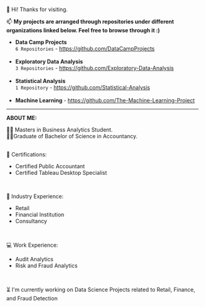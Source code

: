 👋 Hi! Thanks for visiting.

📫 **My projects are arranged through repositories under different organizations linked below. Feel free to browse through it :)** <br>
- **Data Camp Projects**<br>
`6 Repositories` - https://github.com/DataCampProjects <br><br>
- **Exploratory Data Analysis** <br>
`3 Repositories` - https://github.com/Exploratory-Data-Analysis <br><br>
- **Statistical Analysis** <br>
`1 Repository` - https://github.com/Statistical-Analysis <br><br> 
- **Machine Learning** - https://github.com/The-Machine-Learning-Project


-----------------------------------------------------------------------------------

**ABOUT ME:**

🧑‍🎓 Masters in Business Analytics Student. <br>
🧑‍🎓Graduate of Bachelor of Science in Accountancy. <br>
<br>

🧣 Certifications:
- Certified Public Accountant <br>
- Certified Tableau Desktop Specialist
<br>

🌱 Industry Experience:
- Retail
- Financial Institution
- Consultancy
<br>

💻 Work Experience:
- Audit Analytics
- Risk and Fraud Analytics
<br>

⏳ I'm currently working on Data Science Projects related to Retail, Finance, and Fraud Detection



<!---
InsightInspector/InsightInspector is a âœ¨ special âœ¨ repository because its `README.md` (this file) appears on your GitHub profile.
You can click the Preview link to take a look at your changes.
--->
